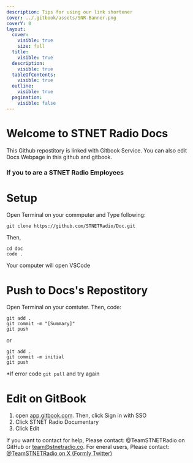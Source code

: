 ```yaml
---
description: Tips for using our link shortener
cover: ../.gitbook/assets/SNR-Banner.png
coverY: 0
layout:
  cover:
    visible: true
    size: full
  title:
    visible: true
  description:
    visible: true
  tableOfContents:
    visible: true
  outline:
    visible: true
  pagination:
    visible: false
---
```


# Welcome to STNET Radio Docs

This Github repostitory is linked with Gitbook Service. You can also edit Docs Webpage in this github and gitbook.

### If you to are a STNET Radio Employees

# Setup
  Open Terminal on your commputer and Type following:
```
git clone https://github.com/STNETRadio/Doc.git
```
Then,
```
cd doc
code .
```
Your computer will open VSCode

# Push to Docs's Repostitory
  Open Terminal on your comtuter. Then, code:
  ```
  git add .
  git commit -m "[Summary]"
  git push
  ```
  or
  ```
  git add .
  git commit -m initial
  git push
  ```

  *If error code `git pull` and try again

# Edit on GitBook
1. open [app.gitbook.com](app.gitbook.com "GitBook workspeace Page"). Then, click Sign in with SSO
2. Click STNET Radio Documentary
3. Click Edit


If you want to contact for help, Please contact: @TeamSTNETRadio on GitHub or [team@stnetradio.co](team@stnetradio.co "Team STNET Radio Email"). For eneral users, Please contact: [@TeamSTNETRadio on X (Formly Twitter)](x.com/teamstnetradio "Team STNET Radio on X")